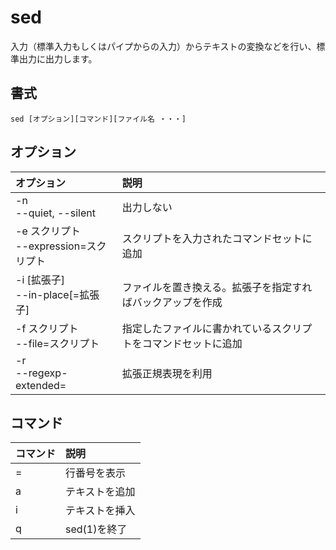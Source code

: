 # sed

入力（標準入力もしくはパイプからの入力）からテキストの変換などを行い、標準出力に出力します。

## 書式

```
sed [オプション][コマンド][ファイル名 ・・・]
```

## オプション

|オプション|説明|
|:--|:--|
|-n<br>--quiet, --silent|出力しない|
|-e スクリプト<br>--expression=スクリプト|スクリプトを入力されたコマンドセットに追加|
|-i [拡張子]<br>--in-place[=拡張子]|ファイルを置き換える。拡張子を指定すればバックアップを作成|
|-f スクリプト<br>--file=スクリプト|指定したファイルに書かれているスクリプトをコマンドセットに追加|
|-r<br>--regexp-extended=|拡張正規表現を利用|

## コマンド

|コマンド|説明|
|:--|:--|
|=|行番号を表示|
|a|テキストを追加|
|i|テキストを挿入|
|q|sed(1)を終了|
